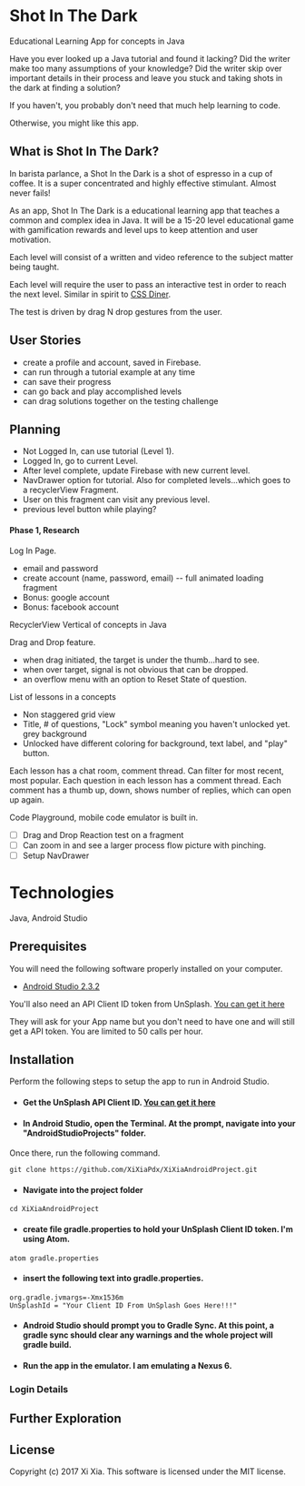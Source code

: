 # Shot In The Dark
Educational Learning App for concepts in Java

Have you ever looked up a Java tutorial and found it lacking?  Did the writer make too many assumptions of your knowledge? Did the writer skip over important details in their process and leave you stuck and taking shots in the dark at finding a solution?

If you haven't, you probably don't need that much help learning to code.  

Otherwise, you might like this app.  



## What is Shot In The Dark?

In barista parlance, a Shot In the Dark is a shot of espresso in a cup of coffee. It is a super concentrated and highly effective stimulant.  Almost never fails!

As an app, Shot In The Dark is a educational learning app that teaches a common and complex idea in Java. It will be a 15-20 level educational game with gamification rewards and level ups to keep attention and user motivation.

Each level will consist of a written and video reference to the subject matter being taught.

Each level will require the user to pass an interactive test in order to reach the next level. Similar in spirit to [CSS Diner](https://flukeout.github.io/).  

The test is driven by drag N drop gestures from the user.

## User Stories

* create a profile and account, saved in Firebase.
* can run through a tutorial example at any time
* can save their progress
* can go back and play accomplished levels
* can drag solutions together on the testing challenge

## Planning

* Not Logged In, can use tutorial (Level 1).
* Logged In, go to current Level.
* After level complete, update Firebase with new current level.
* NavDrawer option for tutorial. Also for completed levels...which goes to a recyclerView Fragment.
* User on this fragment can visit any previous level.
* previous level button while playing?  

#### Phase 1, Research

Log In Page.
- email and password
- create account (name, password, email)
-- full animated loading fragment
- Bonus: google account
- Bonus: facebook account

RecyclerView Vertical of concepts in Java

Drag and Drop feature.
- when drag initiated, the target is under the thumb...hard to see.
- when over target, signal is not obvious that can be dropped.
- an overflow menu with an option to Reset State of question.

List of lessons in a concepts
- Non staggered grid view
- Title, # of questions, "Lock" symbol meaning you haven't unlocked yet. grey background
- Unlocked have different coloring for background, text label, and "play" button.

Each lesson has a chat room, comment thread. Can filter for most recent, most popular. Each question in each lesson has a comment thread. Each comment has a thumb up, down, shows number of replies, which can open up again.

Code Playground, mobile code emulator is built in. 

- [ ] Drag and Drop Reaction test on a fragment
- [ ] Can zoom in and see a larger process flow picture with pinching.
- [ ] Setup NavDrawer

# Technologies

Java, Android Studio

## Prerequisites

You will need the following software properly installed on your computer.

* [Android Studio 2.3.2](https://developer.android.com/studio/index.html)

You'll also need an API Client ID token from UnSplash. [You can get it here](https://unsplash.com/login)

They will ask for your App name but you don't need to have one and will still get a API token. You are limited to 50 calls per hour.


## Installation

Perform the following steps to setup the app to run in Android Studio.

* #### Get the UnSplash API Client ID. [You can get it here](https://unsplash.com/login)

* #### In Android Studio, open the Terminal. At the prompt, navigate into your "AndroidStudioProjects" folder.



Once there, run the following command.
```
git clone https://github.com/XiXiaPdx/XiXiaAndroidProject.git
```
*  #### Navigate into the project folder
```
cd XiXiaAndroidProject
```
*  #### create file gradle.properties to hold your UnSplash Client ID token. I'm using Atom.
```
atom gradle.properties
```
* #### insert the following text into gradle.properties.

```
org.gradle.jvmargs=-Xmx1536m
UnSplashId = "Your Client ID From UnSplash Goes Here!!!"

```
* #### Android Studio should prompt you to Gradle Sync.  At this point, a gradle sync should clear any warnings and the whole project will gradle build.

* #### Run the app in the emulator. I am emulating a Nexus 6.

### Login Details


## Further Exploration



## License

Copyright (c) 2017 Xi Xia. This software is licensed under the MIT license.
